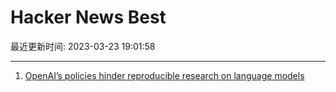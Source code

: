 # Hacker News Best

最近更新时间: 2023-03-23 19:01:58

--- 
1. [OpenAI’s policies hinder reproducible research on language models](https://aisnakeoil.substack.com/p/openais-policies-hinder-reproducible) 
